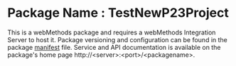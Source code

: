 # Package Name : TestNewP23Project
This is a webMethods package and requires a webMethods Integration Server to host it. Package versioning and configuration can be found in the package [manifest](./TestNewP23Project/manifest.v3) file. Service and API documentation is available on the package's home page http://&lt;server&gt;:&lt;port&gt;/&lt;packagename>.